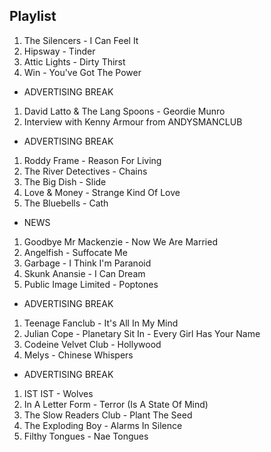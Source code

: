 ## Playlist

1. The Silencers - I Can Feel It
2. Hipsway - Tinder
3. Attic Lights - Dirty Thirst
4. Win - You've Got The Power

- ADVERTISING BREAK

1. David Latto & The Lang Spoons - Geordie Munro
2. Interview with Kenny Armour from ANDYSMANCLUB

- ADVERTISING BREAK

1. Roddy Frame - Reason For Living
2. The River Detectives - Chains
3. The Big Dish - Slide
4. Love & Money - Strange Kind Of Love
5. The Bluebells - Cath

- NEWS

1. Goodbye Mr Mackenzie - Now We Are Married
2. Angelfish - Suffocate Me
3. Garbage - I Think I'm Paranoid
4. Skunk Anansie - I Can Dream
5. Public Image Limited - Poptones

- ADVERTISING BREAK

1. Teenage Fanclub - It's All In My Mind
2. Julian Cope - Planetary Sit In - Every Girl Has Your Name
3. Codeine Velvet Club - Hollywood
4. Melys - Chinese Whispers

- ADVERTISING BREAK

1. IST IST - Wolves
2. In A Letter Form - Terror (Is A State Of Mind)
3. The Slow Readers Club - Plant The Seed
4. The Exploding Boy - Alarms In Silence
5. Filthy Tongues - Nae Tongues
